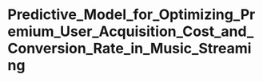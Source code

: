 # Predictive_Model_for_Optimizing_Premium_User_Acquisition_Cost_and_Conversion_Rate_in_Music_Streaming